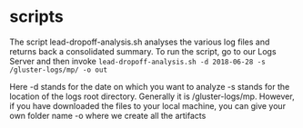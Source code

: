 # scripts

The script lead-dropoff-analysis.sh analyses the various log files and returns back a consolidated summary. 
To run the script, go to our Logs Server and then invoke
``lead-dropoff-analysis.sh -d 2018-06-28 -s /gluster-logs/mp/ -o out``

Here 
-d stands for the date on which you want to analyze
-s stands for the location of the logs root directory. Generally it is /gluster-logs/mp. However, if you have downloaded the files to your local machine, you can give your own folder name
-o where we create all the artifacts

